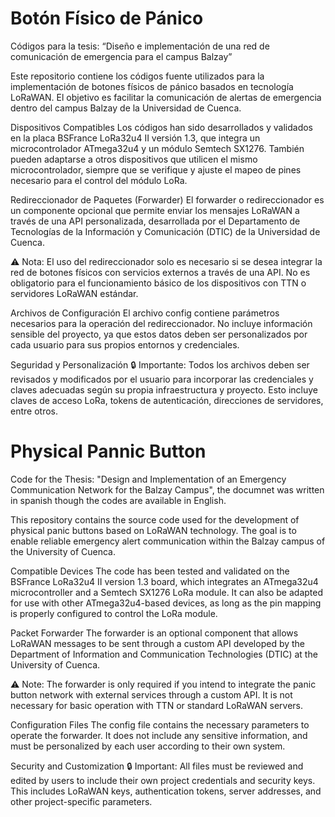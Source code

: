 # Botón Físico de Pánico
Códigos para la tesis: “Diseño e implementación de una red de comunicación de emergencia para el campus Balzay”

Este repositorio contiene los códigos fuente utilizados para la implementación de botones físicos de pánico basados en tecnología LoRaWAN. El objetivo es facilitar la comunicación de alertas de emergencia dentro del campus Balzay de la Universidad de Cuenca.

Dispositivos Compatibles
Los códigos han sido desarrollados y validados en la placa BSFrance LoRa32u4 II versión 1.3, que integra un microcontrolador ATmega32u4 y un módulo Semtech SX1276. También pueden adaptarse a otros dispositivos que utilicen el mismo microcontrolador, siempre que se verifique y ajuste el mapeo de pines necesario para el control del módulo LoRa.

Redireccionador de Paquetes (Forwarder)
El forwarder o redireccionador es un componente opcional que permite enviar los mensajes LoRaWAN a través de una API personalizada, desarrollada por el Departamento de Tecnologías de la Información y Comunicación (DTIC) de la Universidad de Cuenca.

⚠️ Nota: El uso del redireccionador solo es necesario si se desea integrar la red de botones físicos con servicios externos a través de una API. No es obligatorio para el funcionamiento básico de los dispositivos con TTN o servidores LoRaWAN estándar.

Archivos de Configuración
El archivo config contiene parámetros necesarios para la operación del redireccionador. No incluye información sensible del proyecto, ya que estos datos deben ser personalizados por cada usuario para sus propios entornos y credenciales.

Seguridad y Personalización
🔒 Importante: Todos los archivos deben ser revisados y modificados por el usuario para incorporar las credenciales y claves adecuadas según su propia infraestructura y proyecto. Esto incluye claves de acceso LoRa, tokens de autenticación, direcciones de servidores, entre otros.

# Physical Pannic Button
Code for the Thesis: "Design and Implementation of an Emergency Communication Network for the Balzay Campus", the documnet was written in spanish though the codes are available in English.

This repository contains the source code used for the development of physical panic buttons based on LoRaWAN technology. The goal is to enable reliable emergency alert communication within the Balzay campus of the University of Cuenca.

Compatible Devices
The code has been tested and validated on the BSFrance LoRa32u4 II version 1.3 board, which integrates an ATmega32u4 microcontroller and a Semtech SX1276 LoRa module.
It can also be adapted for use with other ATmega32u4-based devices, as long as the pin mapping is properly configured to control the LoRa module.

Packet Forwarder
The forwarder is an optional component that allows LoRaWAN messages to be sent through a custom API developed by the Department of Information and Communication Technologies (DTIC) at the University of Cuenca.

⚠️ Note: The forwarder is only required if you intend to integrate the panic button network with external services through a custom API. It is not necessary for basic operation with TTN or standard LoRaWAN servers.

Configuration Files
The config file contains the necessary parameters to operate the forwarder. It does not include any sensitive information, and must be personalized by each user according to their own system.

Security and Customization
🔒 Important: All files must be reviewed and edited by users to include their own project credentials and security keys. This includes LoRaWAN keys, authentication tokens, server addresses, and other project-specific parameters.

